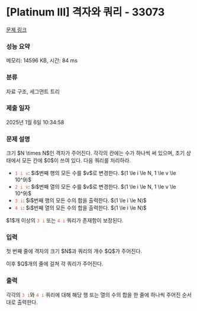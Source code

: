 # [Platinum III] 격자와 쿼리 - 33073 

[문제 링크](https://www.acmicpc.net/problem/33073) 

### 성능 요약

메모리: 14596 KB, 시간: 84 ms

### 분류

자료 구조, 세그먼트 트리

### 제출 일자

2025년 1월 6일 10:34:58

### 문제 설명

<p>크기 $N \times N$인 격자가 주어진다. 각각의 칸에는 수가 하나씩 써 있으며, 초기 상태에서 모든 칸에 $0$이 쓰여 있다. 다음 쿼리를 처리하라.</p>

<ul>
	<li><span style="color:#e74c3c;"><code>1 i v</code></span>: $i$번째 행의 모든 수를 $v$로 변경한다. $(1 \le i \le N, 1 \le v \le 10^9)$</li>
	<li><span style="color:#e74c3c;"><code>2 i v</code></span>: $i$번째 열의 모든 수를 $v$로 변경한다. $(1 \le i \le N, 1 \le v \le 10^9)$</li>
	<li><span style="color:#e74c3c;"><code>3 i</code></span>: $i$번째 행의 모든 수의 합을 출력한다. $(1 \le i \le N)$</li>
	<li><span style="color:#e74c3c;"><code>4 i</code></span>: $i$번째 열의 모든 수의 합을 출력한다. $(1 \le i \le N)$</li>
</ul>

<p>$1$개 이상의 <span style="color:#e74c3c;"><code>3 i</code></span> 또는 <span style="color:#e74c3c;"><code>4 i</code></span> 쿼리가 존재함이 보장된다.</p>

### 입력 

 <p>첫 번째 줄에 격자의 크기 $N$과 쿼리의 개수 $Q$가 주어진다.</p>

<p>이후 $Q$개의 줄에 걸쳐 각 쿼리가 주어진다.</p>

### 출력 

 <p>각각의 <span style="color:#e74c3c;"><code>3 i</code></span>와 <span style="color:#e74c3c;"><code>4 i</code></span> 쿼리에 대해 해당 행 또는 열의 수의 합을 한 줄에 하나씩 주어진 순서대로 출력한다.</p>


